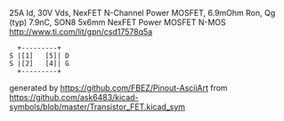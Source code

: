 25A Id, 30V Vds, NexFET N-Channel Power MOSFET, 6.9mOhm Ron, Qg (typ) 7.9nC, SON8 5x6mm
NexFET Power MOSFET N-MOS
http://www.ti.com/lit/gpn/csd17578q5a


	  +---------+
	S |[1]   [5]| D
	S |[2]   [4]| G
	  +---------+


generated by https://github.com/FBEZ/Pinout-AsciiArt from https://github.com/ask6483/kicad-symbols/blob/master/Transistor_FET.kicad_sym